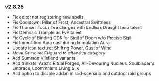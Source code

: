 ### v2.8.25
-   Fix editor not registering new spells
-   Fix Cooldown: Pillar of Frost, Ancestral Swiftness
-   Fix Thunder Focus Tea charges with Endless Draught hero talent
-   Fix Demonic Trample as PvP talent
-   Fix Cycle of Binding CDR for Sigil of Doom w/o Precise Sigil
-   Fix Immolation Aura cast during Immolation Aura
-   Update icon texture: Shifting Power, Gust of Wind
-   Move Grimoire: Felguard to offensive category
-   Add Summon Vilefiend variants
-   Add trinkets: Araz's Ritual Forged, All-Devouring Nucleus, Soulbinder's Embrace, Loom'ithar's Living Silk
-   Add option to disable addon in raid-scenario and outdoor raid groups
